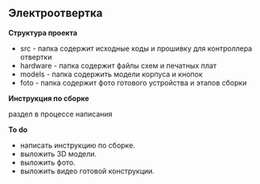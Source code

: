 Электроотвертка
-------------------------------
**Структура проекта**
- src - папка содержит исходные коды и прошивку для контроллера отвертки
- hardware - папка содержит файлы схем и печатных плат
- models - папка содержить модели корпуса и кнопок
- foto - папка содержит фото готового устройства и  этапов сборки

**Инструкция по сборке**

раздел в процессе написания


**To do**
- написать инструкцию по сборке.
- выложить 3D модели.
- выложить фото.
- выложить видео готовой конструкции.